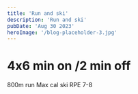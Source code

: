 ```yaml
---
title: 'Run and ski'
description: 'Run and ski'
pubDate: 'Aug 30 2023'
heroImage: '/blog-placeholder-3.jpg'
---
```

# 4x6 min on /2 min off 
800m run 
Max cal ski 
RPE 7-8
